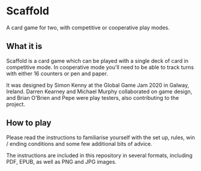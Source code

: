 # Scaffold

A card game for two, with competitive or cooperative play modes.

## What it is

Scaffold is a card game which can be played with a single deck of card in competitive mode. In cooperative mode you'll need to be able to track turns with either 16 counters or pen and paper.

It was designed by Simon Kenny at the Global Game Jam 2020 in Galway, Ireland. Darren Kearney and Michael Murphy collaborated on game design, and Brian O'Brien and Pepe were play testers, also contributing to the project.

## How to play

Please read the instructions to familiarise yourself with the set up, rules, win / ending conditions and some few additional bits of advice.

The instructions are included in this repository in several formats, including PDF, EPUB, as well as PNG and JPG images.